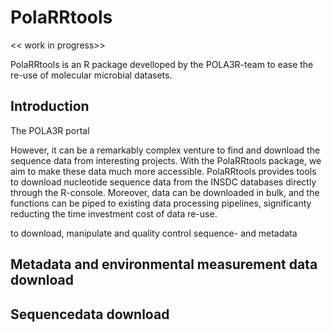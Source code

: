 # PolaRRtools

<< work in progress>>

PolaRRtools is an R package develloped by the POLA3R-team to ease the re-use of molecular microbial datasets. 

## Introduction
The POLA3R portal 

However, it can be a remarkably complex venture to find and download the sequence data from interesting projects. With the PolaRRtools package, we aim to make these data much more accessible. PolaRRtools provides tools to download nucleotide sequence data from the INSDC databases directly through the R-console. Moreover, data can be downloaded in bulk, and the functions can be piped to existing data processing pipelines, significanty reducting the time investment cost of data re-use.

to download, manipulate and quality control sequence- and metadata

## Metadata and environmental measurement data download

## Sequencedata download
